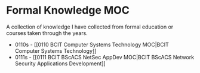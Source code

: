 # Formal Knowledge MOC
A collection of knowledge I have collected from formal education or courses taken through the years.

- 0110s - [[0110 BCIT Computer Systems Technology MOC|BCIT Computer Systems Technology]]  
- 0111s - [[0111 BCIT BScACS NetSec AppDev MOC|BCIT BScACS Network Security Applications Development]]